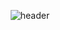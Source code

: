 <div align=center>
  
  ![header](https://capsule-render.vercel.app/api?type=waving&color=gradient&height=250&section=header&text=Hello👋&fontSize=70&fontAlignY=50&animation=twinkling)
</div>
